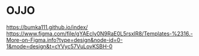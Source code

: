 # OJJO
https://bumka111.github.io/index/
https://www.figma.com/file/gYAEcIy0N9RaE0L5rsxlR8/Templates-%2316.-More-on-Figma.info?type=design&node-id=0-1&mode=design&t=cYVyc57VuLovKSBH-0
